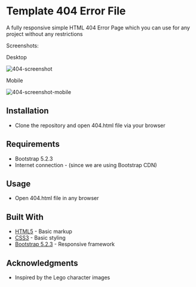 # Template 404 Error File

A fully responsive simple HTML 404 Error Page which you can use for any project without any restrictions
  
Screenshots:

Desktop

 ![404-screenshot](https://user-images.githubusercontent.com/20469429/210201645-fa588b3b-b464-4928-941a-b83856c644b4.png)

Mobile

![404-screenshot-mobile](https://user-images.githubusercontent.com/20469429/210201953-2affaa5d-e752-4b38-856a-5a622da352df.png)


## Installation
* Clone the repository and open 404.html file via your browser

## Requirements
* Bootstrap 5.2.3
* Internet connection - (since we are using Bootstrap CDN)

## Usage
* Open 404.html file in any browser

## Built With
* [HTML5](https://en.wikipedia.org/wiki/HTML5) - Basic markup
* [CSS3](https://en.wikipedia.org/wiki/Cascading_Style_Sheets) - Basic styling
* [Bootstrap 5.2.3](https://getbootstrap.com/) - Responsive framework

## Acknowledgments
* Inspired by the Lego character images
